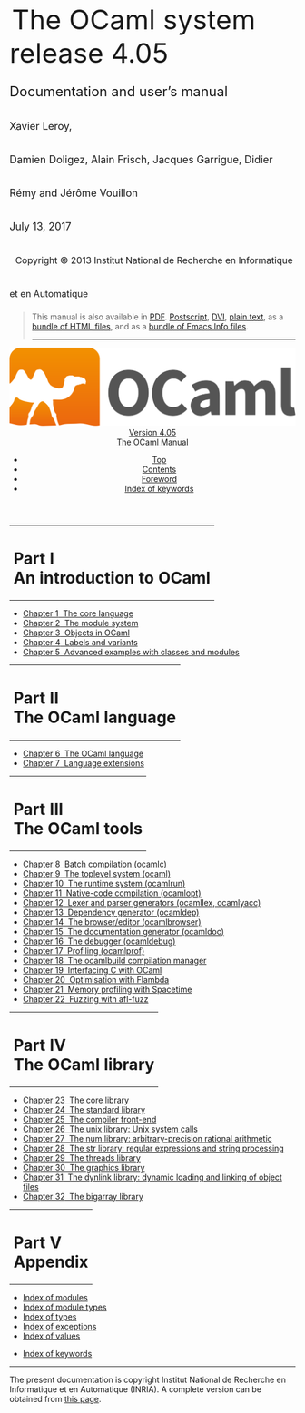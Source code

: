 <!-- ((! set title Manual !)) ((! set documentation !)) ((! set manual !)) ((! set nobreadcrumb !)) -->
<div class="manual content"><ul class="part_menu"></ul>


<div class="center">
&nbsp;<span style="font-size:xx-large"><span style="font-size:150%">The OCaml system <br>
 release 4.05<br>
<span style="font-size:x-large">Documentation and user’s manual <br>
<span style="font-size:large">Xavier Leroy, <br>
 Damien Doligez, Alain Frisch, Jacques Garrigue, Didier Rémy and Jérôme Vouillon <br>
 July&nbsp;13, 2017<br>
 &nbsp;
<span style="font-size:medium">Copyright © 2013 Institut National de
Recherche en Informatique et en Automatique
</span></span></span></span></span></div><blockquote class="quote">

This manual is also available in
<a href="http://caml.inria.fr/distrib/ocaml-4.05/ocaml-4.05-refman.pdf">PDF</a>.
<a href="http://caml.inria.fr/distrib/ocaml-4.05/ocaml-4.05-refman.ps.gz">Postscript</a>,
<a href="http://caml.inria.fr/distrib/ocaml-4.05/ocaml-4.05-refman.dvi.gz">DVI</a>,
<a href="http://caml.inria.fr/distrib/ocaml-4.05/ocaml-4.05-refman.txt">plain text</a>,
as a
<a href="http://caml.inria.fr/distrib/ocaml-4.05/ocaml-4.05-refman-html.tar.gz">bundle of HTML files</a>,
and as a
<a href="http://caml.inria.fr/distrib/ocaml-4.05/ocaml-4.05-refman.info.tar.gz">bundle of Emacs Info files</a>.
<hr style="height:2">
</blockquote><header><nav class="toc brand"><a class="brand" href="https://ocaml.org/"><img src="colour-logo-gray.svg" class="svg" alt="OCaml"></a></nav><nav class="toc"><div class="toc_version"><a href="/docs" id="version-select">Version 4.05</a></div><div class="toc_title"><a href="#">The OCaml Manual</a></div><ul><li class="top"><a href="#">Top</a></li>
<li><a href="manual001.html#start-section">Contents</a>
</li><li><a href="foreword.html#start-section">Foreword</a>
</li><li class="top"><a href="manual047.html#start-section">Index of keywords</a></li></ul></nav></header>
<table class="center"><tbody><tr><td><h1 class="part" id="sec6">Part&nbsp;I<br>
An introduction to OCaml</h1></td></tr>
</tbody></table>
<p>
<a id="p:tutorials"></a>
</p>
<ul>
<li><a href="coreexamples.html"><span>Chapter 1</span>&nbsp;&nbsp;The core language</a>
</li><li><a href="moduleexamples.html"><span>Chapter 2</span>&nbsp;&nbsp;The module system</a>
</li><li><a href="objectexamples.html"><span>Chapter 3</span>&nbsp;&nbsp;Objects in OCaml</a>
</li><li><a href="lablexamples.html"><span>Chapter 4</span>&nbsp;&nbsp;Labels and variants</a>
</li><li><a href="advexamples.html"><span>Chapter 5</span>&nbsp;&nbsp;Advanced examples with classes and modules</a>
</li></ul>
<table class="center"><tbody><tr><td><h1 class="part" id="sec58">Part&nbsp;II<br>
The OCaml language</h1></td></tr>
</tbody></table>
<p>
<a id="p:refman"></a>
</p>
<ul>
<li><a href="language.html"><span>Chapter 6</span>&nbsp;&nbsp;The OCaml language</a>
</li><li><a href="extn.html"><span>Chapter 7</span>&nbsp;&nbsp;Language extensions</a>
</li></ul>
<table class="center"><tbody><tr><td><h1 class="part" id="sec263">Part&nbsp;III<br>
The OCaml tools</h1></td></tr>
</tbody></table>
<p>
<a id="p:commands"></a></p>
<ul>
<li><a href="comp.html"><span>Chapter 8</span>&nbsp;&nbsp;Batch compilation (ocamlc)</a>
</li><li><a href="toplevel.html"><span>Chapter 9</span>&nbsp;&nbsp;The toplevel system (ocaml)</a>
</li><li><a href="runtime.html"><span>Chapter 10</span>&nbsp;&nbsp;The runtime system (ocamlrun)</a>
</li><li><a href="native.html"><span>Chapter 11</span>&nbsp;&nbsp;Native-code compilation (ocamlopt)</a>
</li><li><a href="lexyacc.html"><span>Chapter 12</span>&nbsp;&nbsp;Lexer and parser generators (ocamllex, ocamlyacc)</a>
</li><li><a href="depend.html"><span>Chapter 13</span>&nbsp;&nbsp;Dependency generator (ocamldep)</a>
</li><li><a href="browser.html"><span>Chapter 14</span>&nbsp;&nbsp;The browser/editor (ocamlbrowser)</a>
</li><li><a href="ocamldoc.html"><span>Chapter 15</span>&nbsp;&nbsp;The documentation generator (ocamldoc)</a>
</li><li><a href="debugger.html"><span>Chapter 16</span>&nbsp;&nbsp;The debugger (ocamldebug)</a>
</li><li><a href="profil.html"><span>Chapter 17</span>&nbsp;&nbsp;Profiling (ocamlprof)</a>
</li><li><a href="manual032.html"><span>Chapter 18</span>&nbsp;&nbsp;The ocamlbuild compilation manager</a>
</li><li><a href="intfc.html"><span>Chapter 19</span>&nbsp;&nbsp;Interfacing C with OCaml</a>
</li><li><a href="flambda.html"><span>Chapter 20</span>&nbsp;&nbsp;Optimisation with Flambda</a>
</li><li><a href="spacetime.html"><span>Chapter 21</span>&nbsp;&nbsp;Memory profiling with Spacetime</a>
</li><li><a href="afl-fuzz.html"><span>Chapter 22</span>&nbsp;&nbsp;Fuzzing with afl-fuzz</a>
</li></ul>
<table class="center"><tbody><tr><td><h1 class="part" id="sec522">Part&nbsp;IV<br>
The OCaml library</h1></td></tr>
</tbody></table>
<p>
<a id="p:library"></a>
</p>
<ul>
<li><a href="core.html"><span>Chapter 23</span>&nbsp;&nbsp;The core library</a>
</li><li><a href="stdlib.html"><span>Chapter 24</span>&nbsp;&nbsp;The standard library</a>
</li><li><a href="parsing.html"><span>Chapter 25</span>&nbsp;&nbsp;The compiler front-end</a>
</li><li><a href="libunix.html"><span>Chapter 26</span>&nbsp;&nbsp;The unix library: Unix system calls</a>
</li><li><a href="libnum.html"><span>Chapter 27</span>&nbsp;&nbsp;The num library: arbitrary-precision rational arithmetic</a>
</li><li><a href="libstr.html"><span>Chapter 28</span>&nbsp;&nbsp;The str library: regular expressions and string processing</a>
</li><li><a href="libthreads.html"><span>Chapter 29</span>&nbsp;&nbsp;The threads library</a>
</li><li><a href="libgraph.html"><span>Chapter 30</span>&nbsp;&nbsp;The graphics library</a>
</li><li><a href="libdynlink.html"><span>Chapter 31</span>&nbsp;&nbsp;The dynlink library: dynamic loading and linking of object files</a>
</li><li><a href="libbigarray.html"><span>Chapter 32</span>&nbsp;&nbsp;The bigarray library</a>
</li></ul>
<table class="center"><tbody><tr><td><h1 class="part" id="sec544">Part&nbsp;V<br>
Appendix</h1></td></tr>
</tbody></table>
<p>
<a id="p:appendix"></a></p><ul class="ftoc2"><li class="li-links">
<a href="../../api/4.05/index_modules.html">Index of modules</a>
</li><li class="li-links"><a href="../../api/4.05/index_module_types.html">Index of module types</a>
</li><li class="li-links"><a href="../../api/4.05/index_types.html">Index of types</a>
</li><li class="li-links"><a href="../../api/4.05/index_exceptions.html">Index of exceptions</a>
</li><li class="li-links"><a href="../../api/4.05/index_values.html">Index of values</a>
</li></ul><ul>
<li><a href="manual047.html">Index of keywords</a>
</li></ul>

<hr style="height:2">

<div class="copyright">The present documentation is copyright Institut National de Recherche en Informatique et en Automatique (INRIA). A complete version can be obtained from <a href="http://caml.inria.fr/pub/docs/manual-ocaml/">this page</a>.</div></div>